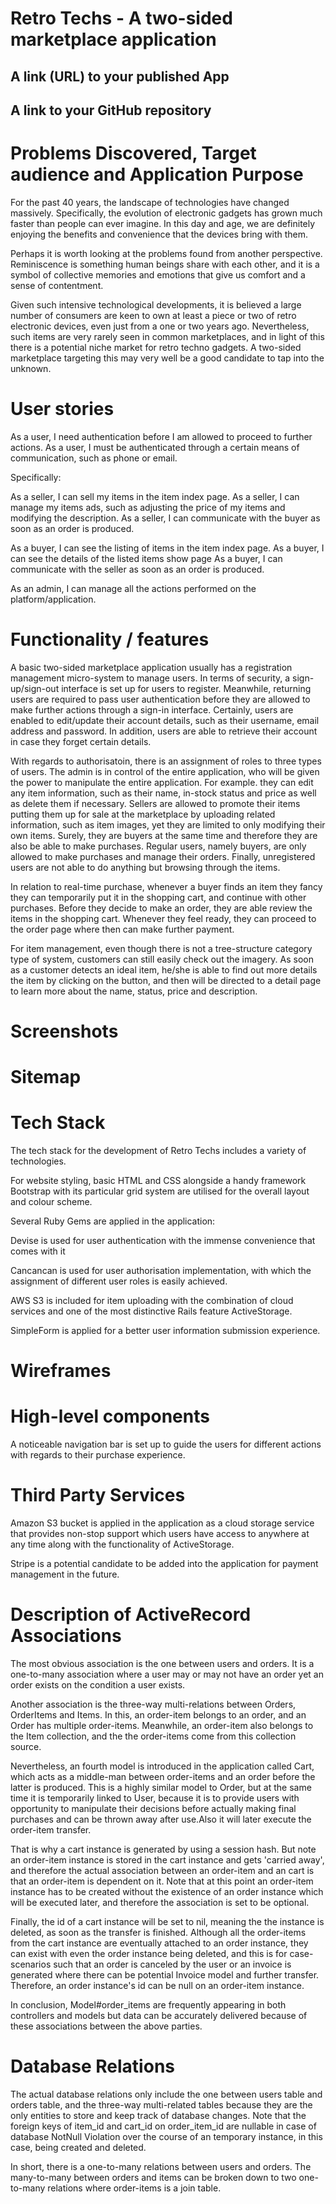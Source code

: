 # Retro Techs - A two-sided marketplace application

## A link (URL) to your published App

## A link to your GitHub repository

# Problems Discovered, Target audience and Application Purpose

For the past 40 years, the landscape of technologies have changed massively. Specifically, the evolution of electronic gadgets has grown much faster than people can ever imagine. In this day and age, we are definitely enjoying the benefits and convenience that the devices bring with them.

Perhaps it is worth looking at the problems found from another perspective. Reminiscence is something human beings share with each other, and it is a symbol of collective memories and emotions that give us comfort and a sense of contentment. 

Given such intensive technological developments, it is believed a large number of consumers are keen to own at least a piece or two of retro electronic devices, even just from a one or two years ago. Nevertheless, such items are very rarely seen in common marketplaces, and in light of this there is a potential niche market for retro techno gadgets. A two-sided marketplace targeting this may very well be a good candidate to tap into the unknown.

# User stories

As a user, I need authentication before I am allowed to proceed to further actions.
As a user, I must be authenticated through a certain means of communication, such as phone or email.

Specifically:

As a seller, I can sell my items in the item index page.
As a seller, I can manage my items ads, such as adjusting the price of my items and modifying the description.
As a seller, I can communicate with the buyer as soon as an order is produced.

As a buyer, I can see the listing of items in the item index page.
As a buyer, I can see the details of the listed items show page
As a buyer, I can communicate with the seller as soon as an order is produced.

As an admin, I can manage all the actions performed on the platform/application.

# Functionality / features

A basic two-sided marketplace application usually has a registration management micro-system to manage users. In terms of security, a sign-up/sign-out interface is set up for users to register. Meanwhile, returning users are required to pass user authentication before they are allowed to make further actions through a sign-in interface. Certainly, users are enabled to edit/update their account details, such as their username, email address and password. In addition, users are able to retrieve their account in case they forget certain details.

With regards to authorisatoin, there is an assignment of roles to three types of users. The admin is in control of the entire application, who will be given the power to manipulate the entire application. For example. they can edit any item information, such as their name, in-stock status and price as well as delete them if necessary. Sellers are allowed to promote their items putting them up for sale at the marketplace by uploading related information, such as item images, yet they are limited to only modifying their own items. Surely, they are buyers at the same time and therefore they are also be able to make purchases. Regular users, namely buyers, are only allowed to make purchases and manage their orders. Finally, unregistered users are not able to do anything but browsing through the items.

In relation to real-time purchase, whenever a buyer finds an item they fancy they can temporarily put it in the shopping cart, and continue with other purchases. Before they decide to make an order, they are able review the items in the shopping cart. Whenever they feel ready, they can proceed to the order page where then can make further payment.

For item management, even though there is not a tree-structure category type of system, customers can still easily check out the imagery. As soon as a customer detects an ideal item, he/she is able to find out more details the item by clicking on the button, and then will be directed to a detail page to learn more about the name, status, price and description. 

# Screenshots

# Sitemap

# Tech Stack

The tech stack for the development of Retro Techs includes a variety of technologies. 

For website styling, basic HTML and CSS alongside a handy framework Bootstrap with its particular grid system are utilised for the overall layout and colour scheme.

Several Ruby Gems are applied in the application:

 Devise is used for user authentication with the immense convenience that comes with it

 Cancancan is used for user authorisation implementation, with which the assignment of different user roles is easily achieved.
 
 AWS S3 is included for item uploading with the combination of cloud services and one of the most distinctive Rails feature ActiveStorage.
 
 SimpleForm is applied for a better user information submission experience.


# Wireframes


# High-level components

A noticeable navigation bar is set up to guide the users for different actions with regards to their purchase experience. 

# Third Party Services

Amazon S3 bucket is applied in the application as a cloud storage service that provides non-stop support which users have access to anywhere at any time along with the functionality of  ActiveStorage.

Stripe is a potential candidate to be added into the application for payment management in the future.

# Description of ActiveRecord Associations

The most obvious association is the one between users and orders. It is a one-to-many association where a user may or may not have an order yet an order exists on the condition a user exists.

Another association is the three-way multi-relations between Orders, OrderItems and Items. In this, an order-item belongs to an order, and an Order has multiple order-items. Meanwhile, an order-item also belongs to the Item collection, and the the order-items come from this collection source.

Nevertheless, an fourth model is introduced in the application called Cart, which acts as a middle-man between order-items and an order before the latter is produced. This is a highly similar model to Order, but at the same time it is temporarily linked to User, because it is to provide users with opportunity to manipulate their decisions before actually making final purchases and can be thrown away after use.Also it will later execute the order-item transfer.

That is why a cart instance is generated by using a session hash. But note an order-item instance is stored in the cart instance and gets 'carried away', and therefore the actual association between an order-item and an cart is that an order-item is dependent on it. Note that at this point an order-item instance has to be created without the existence of an order instance which will be executed later, and therefore the association is set to be optional.

Finally, the id of a cart instance will be set to nil, meaning the the instance is deleted, as soon as the transfer is finished. Although all the order-items from the cart instance are eventually attached to an order instance, they can exist with even the order instance being deleted, and this is for case-scenarios such that an order is canceled by the user or an invoice is generated where there can be potential Invoice model and further transfer. Therefore, an order instance's id can be null on an order-item instance.

In conclusion, Model#order_items are frequently appearing in both controllers and models but data can be accurately delivered because of these associations between the above parties.

# Database Relations

The actual database relations only include the one between users table and orders table, and the three-way multi-related tables because they are the only entities to store and keep track of database changes. Note that the foreign keys of item_id and cart_id on order_item_id are nullable in case of database NotNull Violation over the course of an temporary instance, in this case, being created and deleted.

In short, there is a one-to-many relations between users and orders. The many-to-many between orders and items can be broken down to two one-to-many relations where order-items is a join table. 

